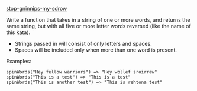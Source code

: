 [stop-gninnips-my-sdrow](https://www.codewars.com/kata/5264d2b162488dc400000001)

Write a function that takes in a string of one or more words, and returns the same string, but with all five or more letter words reversed (like the name of this kata).

* Strings passed in will consist of only letters and spaces.
* Spaces will be included only when more than one word is present.

Examples:

```
spinWords("Hey fellow warriors") => "Hey wollef sroirraw" 
spinWords("This is a test") => "This is a test" 
spinWords("This is another test") => "This is rehtona test"
```
